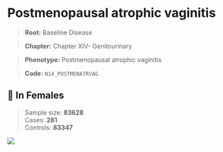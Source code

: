 # Postmenopausal atrophic vaginitis

> **Root:** Baseline Disease  

> **Chapter:** Chapter XIV- Genitourinary  

> **Phenotype:** Postmenopausal atrophic vaginitis  

> **Code:** `N14_POSTMENATRVAG`

## 👩 In Females  
> Sample size: **83628**  
> Cases: **281**  
> Controls: **83347**
<img src="/Disease/Figures/ALL/Baseline/N14_POSTMENATRVAG.png"/>
<CsvTable src="/public/Disease/Data/ALL/Baseline/LG_N14_POSTMENATRVAG.csv" label="🔍 View full results" />
